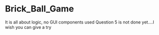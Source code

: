 # Brick_Ball_Game
It is all about logic, no GUI components used
Question 5 is not done yet....I wish you can give a try
